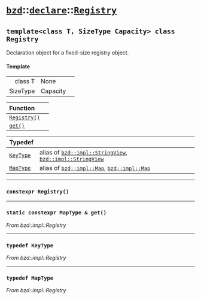 # [`bzd`](../../../index.md)::[`declare`](../../index.md)::[`Registry`](../index.md)

## `template<class T, SizeType Capacity> class Registry`
Declaration object for a fixed-size registry object.
#### Template
||||
|---:|:---|:---|
|class T|None||
|SizeType|Capacity||

|Function||
|:---|:---|
|[`Registry()`](./index.md)||
|[`get()`](./index.md)||

|Typedef||
|:---|:---|
|[`KeyType`](./index.md)|alias of [`bzd::impl::StringView`](../../impl/stringview/index.md), [`bzd::impl::StringView`](../../impl/stringview/index.md)|
|[`MapType`](./index.md)|alias of [`bzd::impl::Map`](../../impl/map/index.md), [`bzd::impl::Map`](../../impl/map/index.md)|
------
### `constexpr Registry()`

------
### `static constexpr MapType & get()`
*From bzd::impl::Registry*


------
### `typedef KeyType`
*From bzd::impl::Registry*


------
### `typedef MapType`
*From bzd::impl::Registry*


